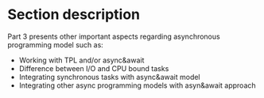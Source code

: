 # Section description

Part 3 presents other important aspects regarding asynchronous programming model such as:

- Working with TPL and/or async&await
- Difference between I/O and CPU bound tasks
- Integrating synchronous tasks with async&await model
- Integrating other async programming models with asyn&await approach

